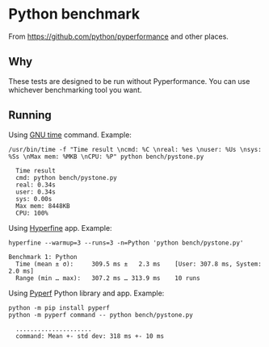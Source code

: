 # Python benchmark

From https://github.com/python/pyperformance and other places.

## Why

These tests are designed to be run without Pyperformance. You can use whichever benchmarking tool you want.

## Running

Using [GNU time](https://gnu.org/software/time/) command. Example:

```
/usr/bin/time -f "Time result \ncmd: %C \nreal: %es \nuser: %Us \nsys: %Ss \nMax mem: %MKB \nCPU: %P" python bench/pystone.py

  Time result
  cmd: python bench/pystone.py
  real: 0.34s
  user: 0.34s
  sys: 0.00s
  Max mem: 8448KB
  CPU: 100%
```

Using [Hyperfine](https://github.com/sharkdp/hyperfine) app. Example:

```
hyperfine --warmup=3 --runs=3 -n=Python 'python bench/pystone.py'

Benchmark 1: Python
  Time (mean ± σ):     309.5 ms ±   2.3 ms    [User: 307.8 ms, System: 2.0 ms]
  Range (min … max):   307.2 ms … 313.9 ms    10 runs
```

Using [Pyperf](https://github.com/psf/pyperf) Python library and app. Example:

```
python -m pip install pyperf
python -m pyperf command -- python bench/pystone.py

  .....................
  command: Mean +- std dev: 318 ms +- 10 ms
```
